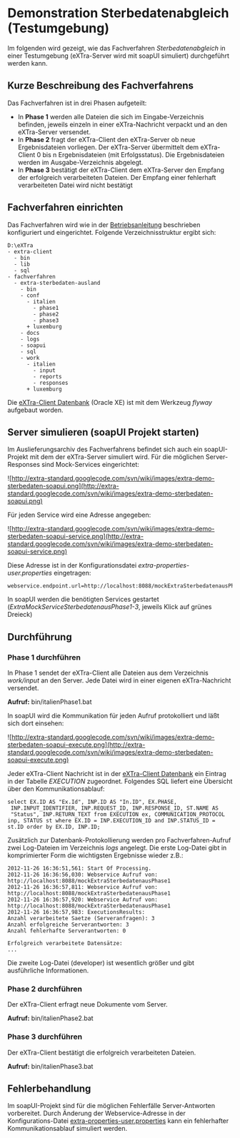 <h1> Demonstration Sterbedatenabgleich (Testumgebung) </h1>

Im folgenden wird gezeigt, wie das Fachverfahren _Sterbedatenabgleich_ in einer Testumgebung (eXTra-Server wird mit soapUI simuliert) durchgeführt werden kann.



## Kurze Beschreibung des Fachverfahrens ##

Das Fachverfahren ist in drei Phasen aufgeteilt:

  * In **Phase 1** werden alle Dateien die sich im Eingabe-Verzeichnis befinden, jeweils einzeln in einer eXTra-Nachricht verpackt und an den eXTra-Server versendet.
  * In **Phase 2** fragt der eXTra-Client den eXTra-Server ob neue Ergebnisdateien vorliegen. Der eXTra-Server übermittelt dem eXTra-Client 0 bis n Ergebnisdateien (mit Erfolgsstatus). Die Ergebnisdateien werden im Ausgabe-Verzeichnis abgelegt.
  * In **Phase 3** bestätigt der eXTra-Client dem eXTra-Server den Empfang der erfolgreich verarbeiteten Dateien. Der Empfang einer fehlerhaft verarbeiteten Datei wird nicht bestätigt

## Fachverfahren einrichten ##

Das Fachverfahren wird wie in der [Betriebsanleitung](eXTraClientBetriebsanleitung.md) beschrieben konfiguriert und eingerichtet. Folgende Verzeichnisstruktur ergibt sich:

```
D:\eXTra
- extra-client
  - bin
  - lib
  - sql
- fachverfahren
  - extra-sterbedaten-ausland
    - bin
    - conf
      - italien
        - phase1
        - phase2
        - phase3
      + luxemburg
    - docs
    - logs
    - soapui
    - sql
    - work
      - italien
        - input
        - reports
        - responses
      + luxemburg
```

Die [eXTra-Client Datenbank](eXTraClientBetriebDatenbank.md) (Oracle XE) ist mit dem Werkzeug _flyway_ aufgebaut worden.

## Server simulieren (soapUI Projekt starten) ##

Im Auslieferungsarchiv des Fachverfahrens befindet sich auch ein soapUI-Projekt mit dem der eXTra-Server simuliert wird. Für die möglichen Server-Responses sind Mock-Services eingerichtet:

![http://extra-standard.googlecode.com/svn/wiki/images/extra-demo-sterbedaten-soapui.png](http://extra-standard.googlecode.com/svn/wiki/images/extra-demo-sterbedaten-soapui.png)

Für jeden Service wird eine Adresse angegeben:

![http://extra-standard.googlecode.com/svn/wiki/images/extra-demo-sterbedaten-soapui-service.png](http://extra-standard.googlecode.com/svn/wiki/images/extra-demo-sterbedaten-soapui-service.png)

Diese Adresse ist in der Konfigurationsdatei _extra-properties-user.properties_ eingetragen:

```
webservice.endpoint.url=http://localhost:8088/mockExtraSterbedatenausPhase1
```

In soapUI werden die benötigten Services gestartet (_ExtraMockServiceSterbedatenausPhase1-3_, jeweils Klick auf grünes Dreieck)

## Durchführung ##
### Phase 1 durchführen ###

In Phase 1 sendet der eXTra-Client alle Dateien aus dem Verzeichnis _work/input_ an den Server. Jede Datei wird in einer eigenen eXTra-Nachricht versendet.

**Aufruf:** bin/italienPhase1.bat

In soapUI wird die Kommunikation für jeden Aufruf protokolliert und läßt sich dort einsehen:

![http://extra-standard.googlecode.com/svn/wiki/images/extra-demo-sterbedaten-soapui-execute.png](http://extra-standard.googlecode.com/svn/wiki/images/extra-demo-sterbedaten-soapui-execute.png)

Jeder eXTra-Client Nachricht ist in der [eXTra-Client Datenbank](eXTraClientBetriebDatenbank.md) ein Eintrag in der Tabelle _EXECUTION_ zugeordnet. Folgendes SQL liefert eine Übersicht über den Kommunikationsablauf:

```
select EX.ID AS "Ex.Id", INP.ID AS "In.ID", EX.PHASE,
 INP.INPUT_IDENTIFIER, INP.REQUEST_ID, INP.RESPONSE_ID, ST.NAME AS
 "Status", INP.RETURN_TEXT from EXECUTION ex, COMMUNICATION_PROTOCOL 
inp, STATUS st where EX.ID = INP.EXECUTION_ID and INP.STATUS_ID = st.ID order by EX.ID, INP.ID;
```

Zusätzlich zur Datenbank-Protokollierung werden pro Fachverfahren-Aufruf zwei Log-Dateien im Verzeichnis _logs_ angelegt. Die erste Log-Datei gibt in komprimierter Form die wichtigsten Ergebnisse wieder z.B.:

```
2012-11-26 16:36:51,561: Start Of Processing.
2012-11-26 16:36:56,030: Webservice Aufruf von: http://localhost:8088/mockExtraSterbedatenausPhase1
2012-11-26 16:36:57,811: Webservice Aufruf von: http://localhost:8088/mockExtraSterbedatenausPhase1
2012-11-26 16:36:57,920: Webservice Aufruf von: http://localhost:8088/mockExtraSterbedatenausPhase1
2012-11-26 16:36:57,983: ExecutionsResults: 
Anzahl verarbeitete Saetze (Serveranfragen): 3
Anzahl erfolgreiche Serverantworten: 3
Anzahl fehlerhafte Serverantworten: 0

Erfolgreich verarbeitete Datensätze: 
...
```

Die zweite Log-Datei (developer) ist wesentlich größer und gibt ausführliche Informationen.

### Phase 2 durchführen ###
Der eXTra-Client erfragt neue Dokumente vom Server.

**Aufruf:** bin/italienPhase2.bat

### Phase 3 durchführen ###
Der eXTra-Client bestätigt die erfolgreich verarbeiteten Dateien.

**Aufruf:** bin/italienPhase3.bat

## Fehlerbehandlung ##

Im soapUI-Projekt sind für die möglichen Fehlerfälle Server-Antworten vorbereitet. Durch Änderung der Webservice-Adresse in der Konfigurations-Datei [extra-properties-user.properties](eXTraClientBetriebConfigUser.md) kann ein fehlerhafter Kommunikationsablauf simuliert werden.